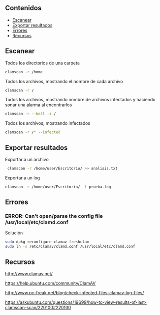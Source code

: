 ## Contenidos

- [Escanear](#escanear)
- [Exportar resultados](#exportar-resultados)
- [Errores](#errores)
- [Recursos](#recursos)

## Escanear

Todos los directorios de una carpeta

```bash
clamscan -r /home
```

Todos los archivos, mostrando el nombre de cada archivo

```bash
clamscan -r / 
```

Todos los archivos, mostrando nombre de archivos infectados y haciendo sonar una alarma al encontrarlos

```bash
clamscan -r --bell -i /
```

Todos los archivos, mostrando infectados

```bash
clamscan -r /* --infected
```

## Exportar resultados

Exportar a un archivo

```bash
 clamscan -r /home/user/Escritorio/ >> analisis.txt
```

Exportar a un log

```bash
clamscan -r /home/user/Escritorio/ -l prueba.log
```

## Errores

### ERROR: Can't open/parse the config file /usr/local/etc/clamd.conf

Solución

```bash
sudo dpkg-reconfigure clamav-freshclam
sudo ln -s /etc/clamav/clamd.conf /usr/local/etc/clamd.conf
```

## Recursos

<http://www.clamav.net/>

<https://help.ubuntu.com/community/ClamAV>

<http://www.pc-freak.net/blog/check-infected-files-clamav-log-files/>

<https://askubuntu.com/questions/19699/how-to-view-results-of-last-clamscan-scan/220100#220100>